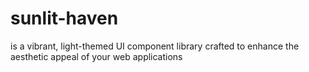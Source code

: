 # sunlit-haven
 is a vibrant, light-themed UI component library crafted to enhance the aesthetic appeal of your web applications

